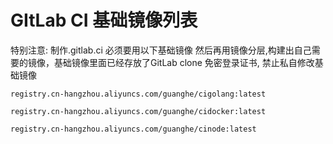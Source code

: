 # GItLab CI 基础镜像列表

特别注意: 制作.gitlab.ci 必须要用以下基础镜像 然后再用镜像分层,构建出自己需要的镜像，基础镜像里面已经存放了GitLab clone 免密登录证书, 
禁止私自修改基础镜像

```$xslt
registry.cn-hangzhou.aliyuncs.com/guanghe/cigolang:latest
```

```$xslt
registry.cn-hangzhou.aliyuncs.com/guanghe/cidocker:latest
```

```$xslt
registry.cn-hangzhou.aliyuncs.com/guanghe/cinode:latest
```